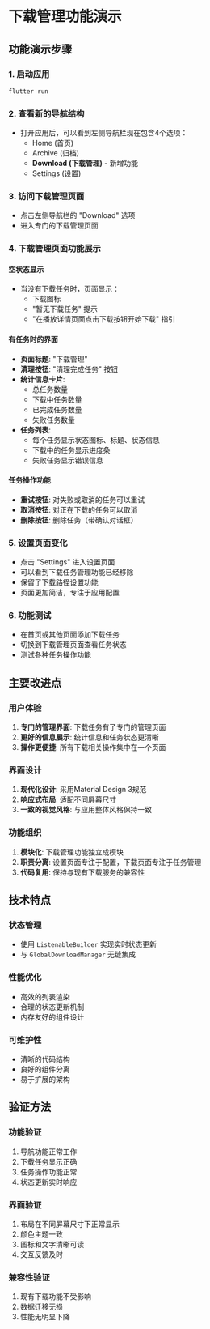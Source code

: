 # 下载管理功能演示

## 功能演示步骤

### 1. 启动应用
```bash
flutter run
```

### 2. 查看新的导航结构
- 打开应用后，可以看到左侧导航栏现在包含4个选项：
  - Home (首页)
  - Archive (归档) 
  - **Download (下载管理)** - 新增功能
  - Settings (设置)

### 3. 访问下载管理页面
- 点击左侧导航栏的 "Download" 选项
- 进入专门的下载管理页面

### 4. 下载管理页面功能展示

#### 空状态显示
- 当没有下载任务时，页面显示：
  - 下载图标
  - "暂无下载任务" 提示
  - "在播放详情页面点击下载按钮开始下载" 指引

#### 有任务时的界面
- **页面标题**: "下载管理" 
- **清理按钮**: "清理完成任务" 按钮
- **统计信息卡片**:
  - 总任务数量
  - 下载中任务数量  
  - 已完成任务数量
  - 失败任务数量
- **任务列表**:
  - 每个任务显示状态图标、标题、状态信息
  - 下载中的任务显示进度条
  - 失败任务显示错误信息

#### 任务操作功能
- **重试按钮**: 对失败或取消的任务可以重试
- **取消按钮**: 对正在下载的任务可以取消
- **删除按钮**: 删除任务（带确认对话框）

### 5. 设置页面变化
- 点击 "Settings" 进入设置页面
- 可以看到下载任务管理功能已经移除
- 保留了下载路径设置功能
- 页面更加简洁，专注于应用配置

### 6. 功能测试
- 在首页或其他页面添加下载任务
- 切换到下载管理页面查看任务状态
- 测试各种任务操作功能

## 主要改进点

### 用户体验
1. **专门的管理界面**: 下载任务有了专门的管理页面
2. **更好的信息展示**: 统计信息和任务状态更清晰
3. **操作更便捷**: 所有下载相关操作集中在一个页面

### 界面设计
1. **现代化设计**: 采用Material Design 3规范
2. **响应式布局**: 适配不同屏幕尺寸
3. **一致的视觉风格**: 与应用整体风格保持一致

### 功能组织
1. **模块化**: 下载管理功能独立成模块
2. **职责分离**: 设置页面专注于配置，下载页面专注于任务管理
3. **代码复用**: 保持与现有下载服务的兼容性

## 技术特点

### 状态管理
- 使用 `ListenableBuilder` 实现实时状态更新
- 与 `GlobalDownloadManager` 无缝集成

### 性能优化
- 高效的列表渲染
- 合理的状态更新机制
- 内存友好的组件设计

### 可维护性
- 清晰的代码结构
- 良好的组件分离
- 易于扩展的架构

## 验证方法

### 功能验证
1. 导航功能正常工作
2. 下载任务显示正确
3. 任务操作功能正常
4. 状态更新实时响应

### 界面验证
1. 布局在不同屏幕尺寸下正常显示
2. 颜色主题一致
3. 图标和文字清晰可读
4. 交互反馈及时

### 兼容性验证
1. 现有下载功能不受影响
2. 数据迁移无损
3. 性能无明显下降
